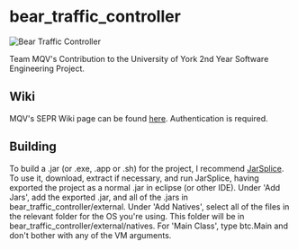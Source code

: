 bear_traffic_controller
=======================

![Bear Traffic Controller](http://i.imgur.com/KHlkiaj.jpg)

Team MQV's Contribution to the University of York 2nd Year Software Engineering Project.

Wiki
----
MQV's SEPR Wiki page can be found [here](http://www-module.cs.york.ac.uk/sepr/wiki/index.php?title=MQV). Authentication is required.

Building
--------
To build a .jar (or .exe, .app or .sh) for the project, I recommend [JarSplice](http://ninjacave.com/jarsplice).
To use it, download, extract if necessary, and run JarSplice, having exported the project as a normal .jar in eclipse (or other IDE).
Under 'Add Jars', add the exported .jar, and all of the .jars in bear_traffic_controller/external.
Under 'Add Natives', select all of the files in the relevant folder for the OS you're using. This folder will be in bear_traffic_controller/external/natives.
For 'Main Class', type btc.Main and don't bother with any of the VM arguments.
